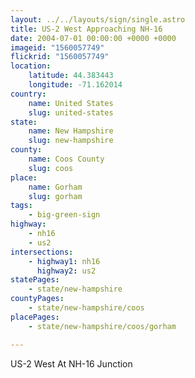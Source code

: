 ```yaml
---
layout: ../../layouts/sign/single.astro
title: US-2 West Approaching NH-16
date: 2004-07-01 00:00:00 +0000 +0000
imageid: "1560057749"
flickrid: "1560057749"
location:
    latitude: 44.383443
    longitude: -71.162014
country:
    name: United States
    slug: united-states
state:
    name: New Hampshire
    slug: new-hampshire
county:
    name: Coos County
    slug: coos
place:
    name: Gorham
    slug: gorham
tags:
    - big-green-sign
highway:
    - nh16
    - us2
intersections:
    - highway1: nh16
      highway2: us2
statePages:
    - state/new-hampshire
countyPages:
    - state/new-hampshire/coos
placePages:
    - state/new-hampshire/coos/gorham

---
```

US-2 West At NH-16 Junction